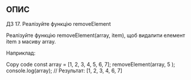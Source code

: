 ## ОПИС

ДЗ 17. Реалізуйте функцію removeElement

Реалізуйте функцію removeElement(array, item), щоб видалити елемент item з масиву array.

Наприклад:

Copy code
const array = [1, 2, 3, 4, 5, 6, 7];
removeElement(array, 5 );
console.log(array);
// Результат: [1, 2, 3, 4, 6, 7]
